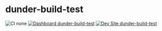 # dunder-build-test

![CI none](https://img.shields.io/badge/ci-none-orange.svg)
[![Dashboard dunder-build-test](https://img.shields.io/badge/dashboard-dunder_build_test-yellow.svg)](https://dashboard.pantheon.io/sites/a6d9b4e4-8efd-49ca-9064-f34bbbb4014e#dev/code)
[![Dev Site dunder-build-test](https://img.shields.io/badge/site-dunder_build_test-blue.svg)](http://dev-dunder-build-test.pantheonsite.io/)